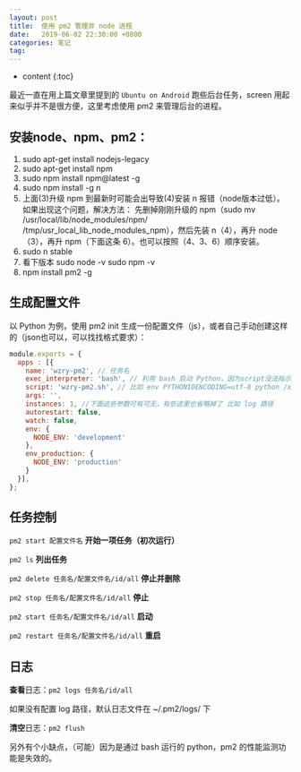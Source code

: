 ```yaml
---
layout: post
title:  使用 pm2 管理非 node 进程
date:   2019-06-02 22:30:00 +0800
categories: 笔记
tag: 
---
```


* content
{:toc}


最近一直在用上篇文章里提到的 `Ubuntu on Android` 跑些后台任务，screen 用起来似乎并不是很方便，这里考虑使用 pm2 来管理后台的进程。

## 安装node、npm、pm2：

1. sudo apt-get install nodejs-legacy
2. sudo apt-get install npm
3. sudo npm install npm@latest -g
4. sudo npm install -g n
5. 上面(3)升级 npm 到最新时可能会出导致(4)安装 n 报错（node版本过低）。如果出现这个问题，解决方法：
   先删掉刚刚升级的 npm（sudo mv /usr/local/lib/node_modules/npm/ /tmp/usr_local_lib_node_modules_npm），然后先装 n（4），再升 node（3），再升 npm（下面这条 6）。也可以按照（4、3、6）顺序安装。
6. sudo n stable
7. 看下版本
   sudo node -v
   sudo npm -v
8. npm install pm2 -g

## 生成配置文件

以 Python 为例，使用 pm2 init 生成一份配置文件（js），或者自己手动创建这样的（json也可以，可以找找格式要求）：

```js
module.exports = {
  apps : [{
    name: 'wzry-pm2', // 任务名
    exec_interpreter: 'bash', // 利用 bash 启动 Python，因为script没法指示 py 代码的路径
    script: 'wzry-pm2.sh', // 比如 env PYTHONIOENCODING=utf-8 python /xxx/yyyy.py 前面 env是因为 pm2 会重定向 log 到磁盘文件，如果程序中有中文输出，则需要用环境变量指定编码
    args: '',
    instances: 1, //下面这些参数可有可无，有些这里也省略掉了 比如 log 路径
    autorestart: false,
    watch: false,
    env: {
      NODE_ENV: 'development'
    },
    env_production: {
      NODE_ENV: 'production'
    }
  }],
};

```

## 任务控制

`pm2 start 配置文件名` 		**开始一项任务（初次运行）**

`pm2 ls`		**列出任务**

`pm2 delete 任务名/配置文件名/id/all`		**停止并删除**

`pm2 stop 任务名/配置文件名/id/all`		**停止**

`pm2 start 任务名/配置文件名/id/all`		**启动**

`pm2 restart 任务名/配置文件名/id/all`		**重启**


## 日志

**查看**日志：`pm2 logs 任务名/id/all`

如果没有配置 log 路径，默认日志文件在 ~/.pm2/logs/ 下

**清空**日志：`pm2 flush`








另外有个小缺点，（可能）因为是通过 bash 运行的 python，pm2 的性能监测功能是失效的。